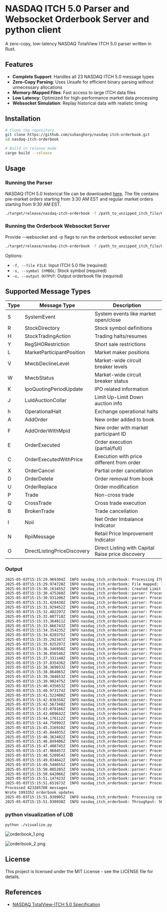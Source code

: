 # NASDAQ ITCH 5.0 Parser and Websocket Orderbook Server and python client

A zero-copy, low-latency NASDAQ TotalView ITCH 5.0 parser written in Rust.

## Features

- **Complete Support**: Handles all 23 NASDAQ ITCH 5.0 message types
- **Zero-Copy Parsing**: Uses Unsafe for efficient binary parsing without unnecessary allocations
- **Memory-Mapped Files**: Fast access to large ITCH data files
- **Low Latency**: Optimized for high-performance market data processing
- **Websocket Simulation**: Replay historical data with realistic timing

## Installation

```bash
# Clone the repository
git clone https://github.com/suhasghorp/nasdaq-itch-orderbook.git
cd nasdaq-itch-orderbook

# Build in release mode
cargo build --release
```

## Usage

### Running the Parser

NASDAQ ITCH 5.0 historical file can be downloaded [here](https://emi.nasdaq.com/ITCH/Nasdaq%20ITCH/).
The file contains pre-market orders starting from 3:30 AM EST and regular market orders starting from 9:30 AM EST.

```bash
./target/release/nasdaq-itch-orderbook -f /path_to_unzipped_itch_file/01302020.NASDAQ_ITCH50 -s AAPL -o ./orderbooks/AAPL_orderbook.csv
```

### Running the Orderbook Websocket Server

Provide --websocket and -p flags to run the orderbook websocket server.

```bash
./target/release/nasdaq-itch-orderbook -f /path_to_unzipped_itch_file/01302020.NASDAQ_ITCH50 -s AAPL -o ./orderbooks/AAPL_orderbook.csv --websocket -p 8473
```

Options:
- `-f, --file FILE`: Input ITCH 5.0 file (required)
- `-s, --symbol SYMBOL`: Stock symbol (required)
- `-o, --output OUTPUT`: Output orderbook file (required)

## Supported Message Types

| Type | Message Type | Description |
|------|--------------|-------------|
| S | SystemEvent | System events like market open/close |
| R | StockDirectory | Stock symbol definitions |
| H | StockTradingAction | Trading halts/resumes |
| Y | RegSHORestriction | Short sale restrictions |
| L | MarketParticipantPosition | Market maker positions |
| V | MwcbDeclineLevel | Market-wide circuit breaker levels |
| W | MwcbStatus | Market-wide circuit breaker status |
| K | IpoQuotingPeriodUpdate | IPO related information |
| J | LuldAuctionCollar | Limit Up-Limit Down auction info |
| h | OperationalHalt | Exchange operational halts |
| A | AddOrder | New order added to book |
| F | AddOrderWithMpid | New order with market participant ID |
| E | OrderExecuted | Order execution (partial/full) |
| C | OrderExecutedWithPrice | Execution with price different from order |
| X | OrderCancel | Partial order cancellation |
| D | OrderDelete | Order removal from book |
| U | OrderReplace | Order modification |
| P | Trade | Non-cross trade |
| Q | CrossTrade | Cross trade execution |
| B | BrokenTrade | Trade cancellation |
| I | Noii | Net Order Imbalance Indicator |
| N | RpiiMessage | Retail Price Improvement Indicator |
| O | DirectListingPriceDiscovery | Direct Listing with Capital Raise price discovery |

### Output
```bash
2025-05-03T15:15:29.969304Z  INFO nasdaq_itch_orderbook: Processing ITCH data for symbol: AAPL
2025-05-03T15:15:29.974728Z  INFO nasdaq_itch_orderbook: File mapped: 12952050754 bytes
2025-05-03T15:15:30.163455Z  INFO nasdaq_itch_orderbook: Created Limit Orderbook for symbol: AAPL
2025-05-03T15:15:30.475260Z  INFO nasdaq_itch_orderbook::parser: Processed 10 Million messages, 32 Million messages per second
2025-05-03T15:15:30.931206Z  INFO nasdaq_itch_orderbook::parser: Processed 20 Million messages, 26 Million messages per second
2025-05-03T15:15:31.428438Z  INFO nasdaq_itch_orderbook::parser: Processed 30 Million messages, 23 Million messages per second
2025-05-03T15:15:31.929452Z  INFO nasdaq_itch_orderbook::parser: Processed 40 Million messages, 22 Million messages per second
2025-05-03T15:15:32.402297Z  INFO nasdaq_itch_orderbook::parser: Processed 50 Million messages, 22 Million messages per second
2025-05-03T15:15:32.887718Z  INFO nasdaq_itch_orderbook::parser: Processed 60 Million messages, 22 Million messages per second
2025-05-03T15:15:33.364011Z  INFO nasdaq_itch_orderbook::parser: Processed 70 Million messages, 21 Million messages per second
2025-05-03T15:15:33.866743Z  INFO nasdaq_itch_orderbook::parser: Processed 80 Million messages, 21 Million messages per second
2025-05-03T15:15:34.354235Z  INFO nasdaq_itch_orderbook::parser: Processed 90 Million messages, 21 Million messages per second
2025-05-03T15:15:34.820375Z  INFO nasdaq_itch_orderbook::parser: Processed 100 Million messages, 21 Million messages per second
2025-05-03T15:15:35.292347Z  INFO nasdaq_itch_orderbook::parser: Processed 110 Million messages, 21 Million messages per second
2025-05-03T15:15:35.825297Z  INFO nasdaq_itch_orderbook::parser: Processed 120 Million messages, 21 Million messages per second
2025-05-03T15:15:36.346950Z  INFO nasdaq_itch_orderbook::parser: Processed 130 Million messages, 21 Million messages per second
2025-05-03T15:15:36.856546Z  INFO nasdaq_itch_orderbook::parser: Processed 140 Million messages, 20 Million messages per second
2025-05-03T15:15:37.331140Z  INFO nasdaq_itch_orderbook::parser: Processed 150 Million messages, 20 Million messages per second
2025-05-03T15:15:37.835436Z  INFO nasdaq_itch_orderbook::parser: Processed 160 Million messages, 20 Million messages per second
2025-05-03T15:15:38.369033Z  INFO nasdaq_itch_orderbook::parser: Processed 170 Million messages, 20 Million messages per second
2025-05-03T15:15:38.864065Z  INFO nasdaq_itch_orderbook::parser: Processed 180 Million messages, 20 Million messages per second
2025-05-03T15:15:39.384653Z  INFO nasdaq_itch_orderbook::parser: Processed 190 Million messages, 20 Million messages per second
2025-05-03T15:15:39.902475Z  INFO nasdaq_itch_orderbook::parser: Processed 200 Million messages, 20 Million messages per second
2025-05-03T15:15:40.435653Z  INFO nasdaq_itch_orderbook::parser: Processed 210 Million messages, 20 Million messages per second
2025-05-03T15:15:40.973174Z  INFO nasdaq_itch_orderbook::parser: Processed 220 Million messages, 20 Million messages per second
2025-05-03T15:15:41.522480Z  INFO nasdaq_itch_orderbook::parser: Processed 230 Million messages, 20 Million messages per second
2025-05-03T15:15:42.038358Z  INFO nasdaq_itch_orderbook::parser: Processed 240 Million messages, 20 Million messages per second
2025-05-03T15:15:42.567348Z  INFO nasdaq_itch_orderbook::parser: Processed 250 Million messages, 20 Million messages per second
2025-05-03T15:15:43.078166Z  INFO nasdaq_itch_orderbook::parser: Processed 260 Million messages, 20 Million messages per second
2025-05-03T15:15:43.609642Z  INFO nasdaq_itch_orderbook::parser: Processed 270 Million messages, 20 Million messages per second
2025-05-03T15:15:44.176112Z  INFO nasdaq_itch_orderbook::parser: Processed 280 Million messages, 19 Million messages per second
2025-05-03T15:15:44.750992Z  INFO nasdaq_itch_orderbook::parser: Processed 290 Million messages, 19 Million messages per second
2025-05-03T15:15:45.316910Z  INFO nasdaq_itch_orderbook::parser: Processed 300 Million messages, 19 Million messages per second
2025-05-03T15:15:45.844035Z  INFO nasdaq_itch_orderbook::parser: Processed 310 Million messages, 19 Million messages per second
2025-05-03T15:15:46.363402Z  INFO nasdaq_itch_orderbook::parser: Processed 320 Million messages, 19 Million messages per second
2025-05-03T15:15:46.849406Z  INFO nasdaq_itch_orderbook::parser: Processed 330 Million messages, 19 Million messages per second
2025-05-03T15:15:47.408745Z  INFO nasdaq_itch_orderbook::parser: Processed 340 Million messages, 19 Million messages per second
2025-05-03T15:15:47.960457Z  INFO nasdaq_itch_orderbook::parser: Processed 350 Million messages, 19 Million messages per second
2025-05-03T15:15:48.520954Z  INFO nasdaq_itch_orderbook::parser: Processed 360 Million messages, 19 Million messages per second
2025-05-03T15:15:49.034642Z  INFO nasdaq_itch_orderbook::parser: Processed 370 Million messages, 19 Million messages per second
2025-05-03T15:15:49.548655Z  INFO nasdaq_itch_orderbook::parser: Processed 380 Million messages, 19 Million messages per second
2025-05-03T15:15:50.085285Z  INFO nasdaq_itch_orderbook::parser: Processed 390 Million messages, 19 Million messages per second
2025-05-03T15:15:50.642066Z  INFO nasdaq_itch_orderbook::parser: Processed 400 Million messages, 19 Million messages per second
2025-05-03T15:15:51.147423Z  INFO nasdaq_itch_orderbook::parser: Processed 410 Million messages, 19 Million messages per second
2025-05-03T15:15:51.651673Z  INFO nasdaq_itch_orderbook::parser: Processed 420 Million messages, 19 Million messages per second
Processed 423285708 messages
Wrote 1993352 orderbook updates
2025-05-03T15:15:51.930905Z  INFO nasdaq_itch_orderbook: Processing completed in 21.77s
2025-05-03T15:15:51.930930Z  INFO nasdaq_itch_orderbook: Throughput: 567.46 MB/s
```

### python visualization of LOB

```python ./visualize.py```

![orderbook_1.png](orderbook_1.png)

![orderbook_2.png](orderbook_2.png)
## License

This project is licensed under the MIT License - see the LICENSE file for details.

## References

- [NASDAQ TotalView-ITCH 5.0 Specification](https://www.nasdaqtrader.com/content/technicalsupport/specifications/dataproducts/NQTVITCHspecification.pdf)